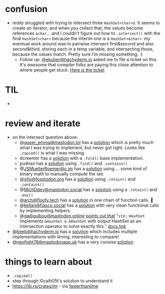 
# confusion
* *really* struggled with trying to intersect three `HashSet<char>`s. It seems to create an iterator, and when you collect that, the values become references `&char`... and I couldn't figure out how to `.intersect()` with the final `HashSet<char>` because the interim one is a `HashSet<&char>`. my eventual work around was to pairwise intersect first&second and also second&third, storing each in a temp variable, and intersecting those, because the values match. Pretty sure I'm missing something. :) 
    * Follow up: @ekuber@hachyderm.io asked me to file a ticket on this. It's *awesome* that compiler folks are paying this close attention to where people get stuck. [Here is the ticket](https://github.com/rust-lang/rust/issues/105276)

# TIL
* 

# review and iterate
* on the intersect question above: 
    * @queer_emma@mastodon.lol has a [solution](https://github.com/queer-emma/aoc2022/blob/main/src/day3.rs) which is pretty much what I was trying to implement, but never got right. Looks like `.copied()` is what I was missing.
    * []() dcreemer has a [solution](https://github.com/dcreemer/adventofcode/blob/main/2022/rust/three/src/main.rs) with a `.fold()` base implementation. 
    * []() pudnax has a [solution](https://github.com/pudnax/advent-of-code-2022/blob/master/src/solutions/day3.rs#L29) using `.find()` and `.contains()`
    * @JSMuellerRoemer@c.im has a [solution](https://github.com/l0calh05t/advent-of-code-2022/blob/trunk/src/solutions/day_03.rs) using ... some kind of binary math to manually compute the set. 
    * @xfix@fosstodon.org has a [solution](https://github.com/xfix/advent-of-code-2022/blob/master/src/day3/mod.rs) using `.retain()` and `.contains()`
    * @MichDdev@mastodon.social has a [solution](https://github.com/michd/advent-of-code/blob/main/2022/aoc03/src/main.rs) using a `.retain()` and `.any()`
    * @arch@floofy.tech has a [solution](https://git.sr.ht/~gmem/aoc-2022/tree/999966f52373fbbe1d125e968503553e6c8c78e5/item/03/src/main.rs) in one chain of function calls. 🤯
    * @kellan@fiasco.social has a [solution](https://github.com/kellan/aoc/blob/main/2022/rust/day3-rucksack/src/main.rs) with very clean functional calls by implementing helpers.
    * @gadiguibou@mastodon.online [points out that](https://mastodon.online/@gadiguibou/109450630889049793) "`std::HashSet` implements `&HashSet & &HashSet` with output HashSet as an intersection operator to solve exactly this." [docs link](https://doc.rust-lang.org/std/collections/struct.HashSet.html#impl-BitAnd%3C%26HashSet%3CT%2C%20S%3E%3E-for-%26HashSet%3CT%2C%20S%3E)
* @beeb@hachyderm.io has a [solution](https://github.com/beeb/aoc-2022/blob/main/src/days/day03.rs) which includes multiple implementations with timing, interesting to compare!
* @neofight78@mastodonapp.uk has a very consise [solution](https://github.com/neofight78/adventofcode2022/blob/master/day03/src/main.rs)

# things to learn about
* `.copied()`
* step through l0calh05t's solution to understand it
* https://lib.rs/crates/im - via [fasterthanlime](https://fasterthanli.me/series/advent-of-code-2022/part-3)

